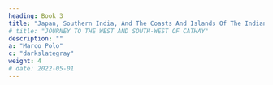 ```yaml
---
heading: Book 3
title: "Japan, Southern India, And The Coasts And Islands Of The Indian Sea"
# title: "JOURNEY TO THE WEST AND SOUTH-WEST OF CATHAY"
description: ""
a: "Marco Polo"
c: "darkslategray"
weight: 4
# date: 2022-05-01
---
```


